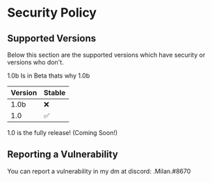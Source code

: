# Security Policy

## Supported Versions
Below this section are the supported versions which have security or versions who don't.

1.0b Is in Beta thats why 1.0b 


| Version |       Stable       |
| ------- | ------------------ |
|   1.0b  |        :x:         | 
|   1.0   | :white_check_mark: | 


1.0 is the fully release! (Coming Soon!)

## Reporting a Vulnerability

You can report a vulnerability in my dm at discord: .Milan.#8670

